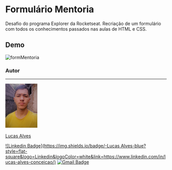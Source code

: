 # Formulário Mentoria
Desafio do programa Explorer da Rocketseat. Recriação de um formulário com todos os conhecimentos passados nas aulas de HTML e CSS.


## Demo

![formMentoria](./form.gif)


### Autor
---

<a href="#">
 <img src="./eu.jpeg" width="100px;" alt="Foto do autor"/>
 <br />
 <p>Lucas Alves</p></a>
 
[![Linkedin Badge](https://img.shields.io/badge/-Lucas Alves-blue?style=flat-square&logo=Linkedin&logoColor=white&link=https://www.linkedin.com/in/lucas-alves-conceicao/)](https://www.linkedin.com/in/lucas-alves-conceicao/) 
[![Gmail Badge](https://img.shields.io/badge/-lcsalves1999@gmail.com-c14438?style=flat-square&logo=Gmail&logoColor=white&link=mailto:lcsalves1999@gmail.com)](mailto:lcsalves1999@gmail.com)
